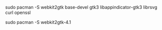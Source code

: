 sudo pacman -S webkit2gtk base-devel gtk3 libappindicator-gtk3 librsvg curl openssl


sudo pacman -S webkit2gtk-4.1
